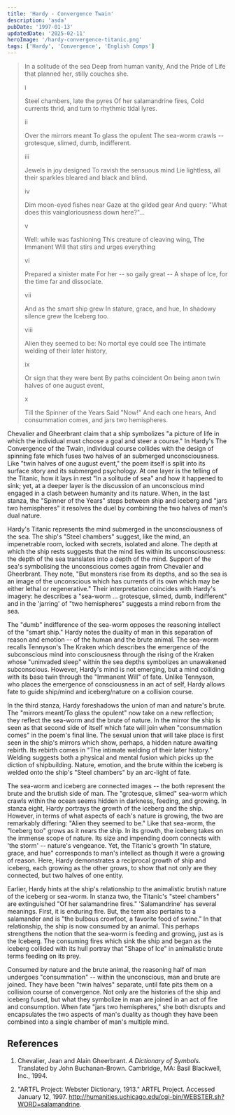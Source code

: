 ```yaml
---
title: 'Hardy - Convergence Twain'
description: 'asda'
pubDate: '1997-01-13'
updatedDate: '2025-02-11'
heroImage: '/hardy-convergence-titanic.png'
tags: ['Hardy', 'Convergence', 'English Comps']
---
```


> In a solitude of the sea
> Deep from human vanity,
> And the Pride of Life that planned her, stilly couches she.
>
> i
>
> Steel chambers, late the pyres
> Of her salamandrine fires,
> Cold currents thrid, and turn to rhythmic tidal lyres.
>
> ii
>
> Over the mirrors meant
> To glass the opulent
> The sea-worm crawls -- grotesque, slimed, dumb, indifferent.
>
> iii
>
> Jewels in joy designed
> To ravish the sensuous mind
> Lie lightless, all their sparkles bleared and black and blind.
>
> iv
>
> Dim moon-eyed fishes near
> Gaze at the gilded gear
> And query: "What does this vaingloriousness down here?"...
>
> v
>
> Well: while was fashioning
> This creature of cleaving wing,
> The Immanent Will that stirs and urges everything
>
> vi
>
> Prepared a sinister mate
> For her -- so gaily great --
> A shape of Ice, for the time far and dissociate.
>
> vii
>
> And as the smart ship grew
> In stature, grace, and hue,
> In shadowy silence grew the Iceberg too.
>
> viii
>
> Alien they seemed to be:
> No mortal eye could see
> The intimate welding of their later history,
>
> ix
>
> Or sign that they were bent
> By paths coincident
> On being anon twin halves of one august event,
>
> x
>
> Till the Spinner of the Years
> Said "Now!" And each one hears,
> And consummation comes, and jars two hemispheres.

Chevalier and Gheerbrant claim that a ship symbolizes "a picture of life in which the individual must choose a goal and steer a course." In Hardy's The Convergence of the Twain, individual course collides with the design of spinning fate which fuses two halves of an submerged unconsciousness. Like "twin halves of one august event," the poem itself is split into its surface story and its submerged psychology. At one layer is the telling of the Titanic, how it lays in rest "In a solitude of sea" and how it happened to sink; yet, at a deeper layer is the discussion of an unconscious mind engaged in a clash between humanity and its nature. When, in the last stanza, the "Spinner of the Years" steps between ship and iceberg and "jars two hemispheres" it resolves the duel by combining the two halves of man's dual nature.

Hardy's Titanic represents the mind submerged in the unconsciousness of the sea. The ship's "Steel chambers" suggest, like the mind, an impenetrable room, locked with secrets, isolated and alone. The depth at which the ship rests suggests that the mind lies within its unconsciousness: the depth of the sea translates into a depth of the mind. Support of the sea's symbolising the unconscious comes again from Chevalier and Gheerbrant. They note, "But monsters rise from its depths, and so the sea is an image of the unconscious which has currents of its own which may be either lethal or regenerative." Their interpretation coincides with Hardy's imagery: he describes a "sea-worm ... grotesque, slimed, dumb, indifferent" and in the 'jarring' of "two hemispheres" suggests a mind reborn from the sea.

The "dumb" indifference of the sea-worm opposes the reasoning intellect of the "smart ship." Hardy notes the duality of man in this separation of reason and emotion -- of the human and the brute animal. The sea-worm recalls Tennyson's The Kraken which describes the emergence of the subconscious mind into consciousness through the rising of the Kraken whose "uninvaded sleep" within the sea depths symbolizes an unawakened subconscious. However, Hardy's mind is not emerging, but a mind colliding with its base twin through the "Immanent Will" of fate. Unlike Tennyson, who places the emergence of consciousness in an act of self, Hardy allows fate to guide ship/mind and iceberg/nature on a collision course.

In the third stanza, Hardy foreshadows the union of man and nature's brute. The "mirrors meant/To glass the opulent" now take on a new reflection; they reflect the sea-worm and the brute of nature. In the mirror the ship is seen as that second side of itself which fate will join when "consummation comes" in the poem's final line. The sexual union that will take place is first seen in the ship's mirrors which show, perhaps, a hidden nature awaiting rebirth. Its rebirth comes in "The intimate welding of their later history." Welding suggests both a physical and mental fusion which picks up the diction of shipbuilding. Nature, emotion, and the brute within the iceberg is welded onto the ship's "Steel chambers" by an arc-light of fate.

The sea-worm and iceberg are connected images -- the both represent the brute and the brutish side of man. The "grotesque, slimed" sea-worm which crawls within the ocean seems hidden in darkness, feeding, and growing. In stanza eight, Hardy portrays the growth of the iceberg and the ship. However, in terms of what aspects of each's nature is growing, the two are remarkably differing: "Alien they seemed to be." Like that sea-worm, the "Iceberg too" grows as it nears the ship. In its growth, the iceberg takes on the immense scope of nature. Its size and impending doom connects with 'the storm' -- nature's vengeance. Yet, the Titanic's growth "In stature, grace, and hue" corresponds to man's intellect as though it were a growing of reason. Here, Hardy demonstrates a reciprocal growth of ship and iceberg, each growing as the other grows, to show that not only are they connected, but two halves of one entity.

Earlier, Hardy hints at the ship's relationship to the animalistic brutish nature of the iceberg or sea-worm. In stanza two, the Titanic's "steel chambers" are extinguished "Of her salamandrine fires." 'Salamandrine' has several meanings. First, it is enduring fire. But, the term also pertains to a salamander and is "the bulbous crowfoot, a favorite food of swine." In that relationship, the ship is now consumed by an animal. This perhaps strengthens the notion that the sea-worm is feeding and growing, just as is the Iceberg. The consuming fires which sink the ship and began as the iceberg collided with its hull portray that "Shape of Ice" in animalistic brute terms feeding on its prey.

Consumed by nature and the brute animal, the reasoning half of man undergoes "consummation" -- within the unconscious, man and brute are joined. They have been "twin halves" separate, until fate pits them on a collision course of convergence. Not only are the histories of the ship and iceberg fused, but what they symbolize in man are joined in an act of fire and consumption. When fate "jars two hemispheres," she both disrupts and encapsulates the two aspects of man's duality as though they have been combined into a single chamber of man's multiple mind.

## References

1. Chevalier, Jean and Alain Gheerbrant. _A Dictionary of Symbols_. Translated by John Buchanan-Brown. Cambridge, MA: Basil Blackwell, Inc., 1994.

2. "ARTFL Project: Webster Dictionary, 1913." ARTFL Project. Accessed January 12, 1997. http://humanities.uchicago.edu/cgi-bin/WEBSTER.sh?WORD=salamandrine.
